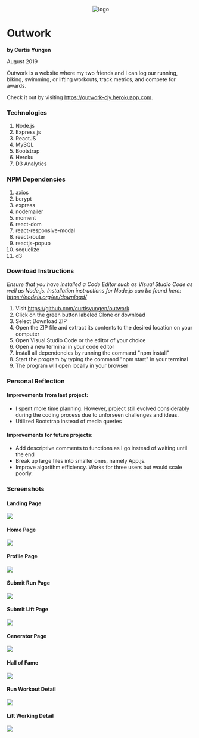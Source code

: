 <p align="center">
  <img src="./client/src/images/logo2.png" alt="logo" />
</p>

# Outwork
**by Curtis Yungen**

August 2019

Outwork is a website where my two friends and I can log our running, biking, swimming, or lifting workouts, track metrics, and compete for awards. 

Check it out by visiting https://outwork-cjy.herokuapp.com.

### Technologies
1) Node.js
2) Express.js
3) ReactJS
4) MySQL
5) Bootstrap
6) Heroku
7) D3 Analytics

### NPM Dependencies
1) axios
2) bcrypt
3) express
4) nodemailer 
5) moment
6) react-dom
7) react-responsive-modal
8) react-router
9) reactjs-popup
10) sequelize
11) d3

### Download Instructions

*Ensure that you have installed a Code Editor such as Visual Studio Code as well as Node.js.
Installation instructions for Node.js can be found here: https://nodejs.org/en/download/*

1) Visit https://github.com/curtisyungen/outwork
2) Click on the green button labeled Clone or download
3) Select Download ZIP
4) Open the ZIP file and extract its contents to the desired location on your computer
5) Open Visual Studio Code or the editor of your choice
6) Open a new terminal in your code editor
7) Install all dependencies by running the command "npm install"
8) Start the program by typing the command "npm start" in your terminal
9) The program will open locally in your browser

### Personal Reflection

#### Improvements from last project:
* I spent more time planning. However, project still evolved considerably during the coding process due to unforseen challenges and ideas.
* Utilized Bootstrap instead of media queries

#### Improvements for future projects:
* Add descriptive comments to functions as I go instead of waiting until the end
* Break up large files into smaller ones, namely App.js. 
* Improve algorithm efficiency. Works for three users but would scale poorly.

### Screenshots

#### Landing Page
![](Screenshots/landing.png)
<br/>

#### Home Page
![](Screenshots/home.png)
<br/>

#### Profile Page
![](Screenshots/profile.png)
<br/>

#### Submit Run Page
![](Screenshots/run.png)
<br/>

#### Submit Lift Page
![](Screenshots/lift.png)
<br/>

#### Generator Page
![](Screenshots/generator.png)
<br/>

#### Hall of Fame
![](Screenshots/hof.png)
<br/>

#### Run Workout Detail
![](Screenshots/runDetail.png)
<br/>

#### Lift Working Detail
![](Screenshots/liftDetail.png)
<br/> 
